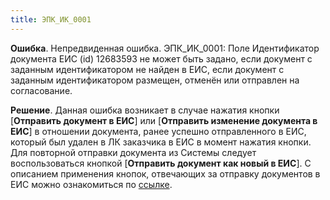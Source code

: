 ```yaml
---
title: ЭПК_ИК_0001
---
```


**Ошибка**.
Непредвиденная ошибка. ЭПК_ИК_0001: Поле Идентификатор документа ЕИС (id) 12683593 не может быть задано, если документ с заданным идентификатором не найден в ЕИС, если документ с заданным идентификатором размещен, отменён или отправлен на согласование.

**Решение**.
Данная ошибка возникает в случае нажатия кнопки [**Отправить документ в ЕИС**] или [**Отправить изменение документа в ЕИС**] в отношении документа, ранее успешно отправленного в ЕИС, который был удален в ЛК заказчика в ЕИС в момент нажатия кнопки. Для повторной отправки документа из Системы следует воспользоваться кнопкой [**Отправить документ как новый в ЕИС**]. С описанием применения кнопок, отвечающих за отправку документов в ЕИС можно ознакомиться по [ссылке](/podgotovka-k-rabote/obshie-principy-organizacii-interfeisa/opisanie-knopok-dlya-otpravki-dokumentov-v-eis).